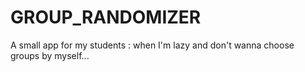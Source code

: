 # GROUP_RANDOMIZER
A small app for my students : when I'm lazy and don't wanna choose groups by myself...
